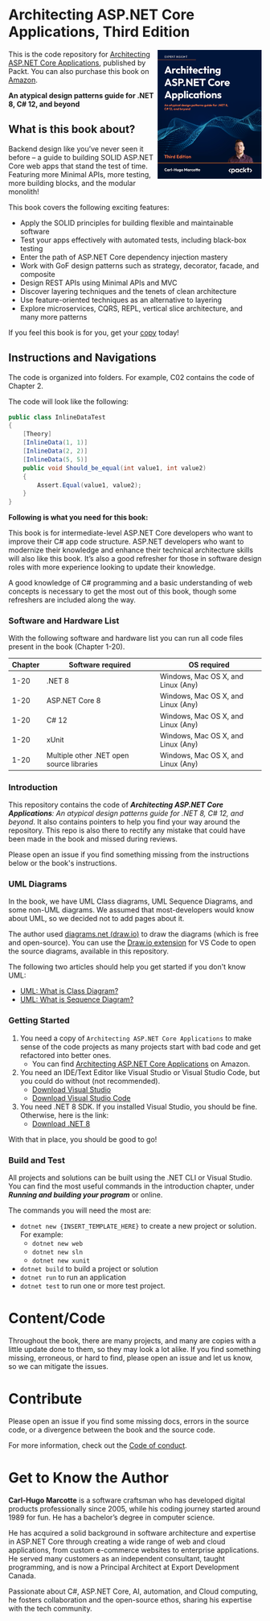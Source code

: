 # Architecting ASP.NET Core Applications, Third Edition

<a href="https://www.packtpub.com/product/architecting-aspnet-core-applications-third-edition/9781805123385"><img src="cover.png?raw=true" alt="An Atypical ASP.NET Core 5 Design Patterns Guide" height="256px" align="right"></a>

This is the code repository for [Architecting ASP.NET Core Applications](https://www.packtpub.com/product/architecting-aspnet-core-applications-third-edition/9781805123385), published by Packt. You can also purchase this book on [Amazon](https://adpg.link/buy8).

**An atypical design patterns guide for .NET 8, C# 12, and beyond**

## What is this book about?

Backend design like you’ve never seen it before – a guide to building SOLID ASP.NET Core web apps that stand the test of time. Featuring more Minimal APIs, more testing, more building blocks, and the modular monolith!

This book covers the following exciting features:

-   Apply the SOLID principles for building flexible and maintainable software
-   Test your apps effectively with automated tests, including black-box testing
-   Enter the path of ASP.NET Core dependency injection mastery
-   Work with GoF design patterns such as strategy, decorator, facade, and composite
-   Design REST APIs using Minimal APIs and MVC
-   Discover layering techniques and the tenets of clean architecture
-   Use feature-oriented techniques as an alternative to layering
-   Explore microservices, CQRS, REPL, vertical slice architecture, and many more patterns

If you feel this book is for you, get your [copy](https://adpg.link/buy8) today!

## Instructions and Navigations

The code is organized into folders. For example, C02 contains the code of Chapter 2.

The code will look like the following:

```csharp
public class InlineDataTest
{
    [Theory]
    [InlineData(1, 1)]
    [InlineData(2, 2)]
    [InlineData(5, 5)]
    public void Should_be_equal(int value1, int value2)
    {
        Assert.Equal(value1, value2);
    }
}
```

**Following is what you need for this book:**

This book is for intermediate-level ASP.NET Core developers who want to improve their C# app code structure. ASP.NET developers who want to modernize their knowledge and enhance their technical architecture skills will also like this book. It’s also a good refresher for those in software design roles with more experience looking to update their knowledge.

A good knowledge of C# programming and a basic understanding of web concepts is necessary to get the most out of this book, though some refreshers are included along the way.

### Software and Hardware List

With the following software and hardware list you can run all code files present in the book (Chapter 1-20).

| Chapter | Software required                         | OS required                        |
| ------- | ----------------------------------------- | ---------------------------------- |
| 1-20    | .NET 8                                    | Windows, Mac OS X, and Linux (Any) |
| 1-20    | ASP.NET Core 8                            | Windows, Mac OS X, and Linux (Any) |
| 1-20    | C# 12                                     | Windows, Mac OS X, and Linux (Any) |
| 1-20    | xUnit                                     | Windows, Mac OS X, and Linux (Any) |
| 1-20    | Multiple other .NET open source libraries | Windows, Mac OS X, and Linux (Any) |

### Introduction

This repository contains the code of _**Architecting ASP.NET Core Applications**: An atypical design patterns guide for .NET 8, C# 12, and beyond_.
It also contains pointers to help you find your way around the repository.
This repo is also there to rectify any mistake that could have been made in the book and missed during reviews.

Please open an issue if you find something missing from the instructions below or the book's instructions.

### UML Diagrams

In the book, we have UML Class diagrams, UML Sequence Diagrams, and some non-UML diagrams.
We assumed that most-developers would know about UML, so we decided not to add pages about it.

The author used [diagrams.net (draw.io)](https://draw.io) to draw the diagrams (which is free and open-source). You can use the [Draw.io extension](https://marketplace.visualstudio.com/items?itemName=hediet.vscode-drawio) for VS Code to open the source diagrams, available in this repository.

The following two articles should help you get started if you don't know UML:

-   [UML: What is Class Diagram?](https://adpg.link/UML1)
-   [UML: What is Sequence Diagram?](https://adpg.link/UML2)

### Getting Started

1. You need a copy of `Architecting ASP.NET Core Applications` to make sense of the code projects as many projects start with bad code and get refactored into better ones.
    - You can find [Architecting ASP.NET Core Applications](https://adpg.link/buy8) on Amazon.
1. You need an IDE/Text Editor like Visual Studio or Visual Studio Code, but you could do without (not recommended).
    - [Download Visual Studio](https://adpg.link/VS)
    - [Download Visual Studio Code](https://adpg.link/VSCode)
1. You need .NET 8 SDK. If you installed Visual Studio, you should be fine. Otherwise, here is the link:
    - [Download .NET 8](https://dotnet.microsoft.com/en-us/download/dotnet/8.0)

With that in place, you should be good to go!

### Build and Test

All projects and solutions can be built using the .NET CLI or Visual Studio.
You can find the most useful commands in the introduction chapter, under _**Running and building your program**_ or online.

The commands you will need the most are:

-   `dotnet new {INSERT_TEMPLATE_HERE}` to create a new project or solution. For example:
    -   `dotnet new web`
    -   `dotnet new sln`
    -   `dotnet new xunit`
-   `dotnet build` to build a project or solution
-   `dotnet run` to run an application
-   `dotnet test` to run one or more test project.

# Content/Code

Throughout the book, there are many projects, and many are copies with a little update done to them, so they may look a lot alike.
If you find something missing, erroneous, or hard to find, please open an issue and let us know, so we can mitigate the issues.

# Contribute

Please open an issue if you find some missing docs, errors in the source code, or a divergence between the book and the source code.

For more information, check out the [Code of conduct](CODE_OF_CONDUCT.md).

# Get to Know the Author

**Carl-Hugo Marcotte** is a software craftsman who has developed digital products professionally since 2005, while his coding journey started around 1989 for fun. He has a bachelor’s degree in computer science.

He has acquired a solid background in software architecture and expertise in ASP.NET Core through creating a wide range of web and cloud applications, from custom e-commerce websites to enterprise applications. He served many customers as an independent consultant, taught programming, and is now a Principal Architect at Export Development Canada.

Passionate about C#, ASP.NET Core, AI, automation, and Cloud computing, he fosters collaboration and the open-source ethos, sharing his expertise with the tech community.
